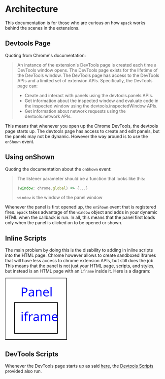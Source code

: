 # Architecture

This documentation is for those who are curious on how `epack` works behind the scenes in the extensions.

## Devtools Page

Quoting from Chrome's documentation:

> An instance of the extension's DevTools page is created each time a DevTools window opens.
> The DevTools page exists for the lifetime of the DevTools window.
> The DevTools page has access to the DevTools APIs and a limited set of extension APIs. Specifically, the DevTools page can:
>
> - Create and interact with panels using the devtools.panels APIs.
> - Get information about the inspected window and evaluate code in the inspected window using the devtools.inspectedWindow APIs.
> - Get information about network requests using the devtools.network APIs.

This means that whenever you open up the Chrome DevTools, the devtools page starts up.
The devtools page has access to create and edit panels, but the panels may not be dynamic.
However the way around is to use the `onShown` event.

## Using onShown

Quoting the documentation about the `onShown` event:

> The listener parameter should be a function that looks like this:
>
> ```javascript
> (window: chrome.global) => {...}
> ```
>
> `window` is the window of the panel window

Whenever the panel is first opened up, the `onShown` event that is registered fires.
`epack` takes advantage of the `window` object and adds in your dynamic HTML when the callback is run.
In all, this means that the panel first loads only when the panel is clicked on to be opened or shown.

## Inline Scripts

The main problem by doing this is the disability to adding in inline scripts into the HTML page.
Chrome however allows to create sandboxed iframes that will have less access to chrome extension APIs, but still does the job.
This means that the panel is not just your HTML page, scripts, and styles, but instead is an HTML page with an `iframe` inside it.
Here is a diagram:

![Box inside Box](img/panel.svg)

## DevTools Scripts

Whenever the DevTools page starts up as said [here](#devtools-page), the [Devtools Scripts](docs/advanced/devtools-script.md) provided also run.
